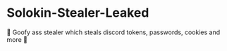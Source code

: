 # Solokin-Stealer-Leaked
🍞 Goofy ass stealer which steals discord tokens, passwords, cookies and more 🍞
